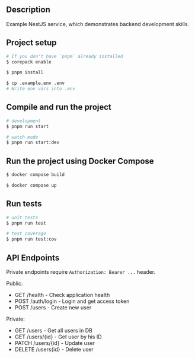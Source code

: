 ## Description

Example NestJS service, which demonstrates backend development skills.

## Project setup

```bash
# If you don't have `pnpm` already installed
$ corepack enable

$ pnpm install

$ cp .example.env .env
# Write env vars into .env
```

## Compile and run the project

```bash
# development
$ pnpm run start

# watch mode
$ pnpm run start:dev

```

## Run the project using Docker Compose

```bash
$ docker compose build

$ docker compose up

```

## Run tests

```bash
# unit tests
$ pnpm run test

# test coverage
$ pnpm run test:cov
```

## API Endpoints

Private endpoints require `Authorization: Bearer ...` header.

Public:

- GET /health - Check application health
- POST /auth/login - Login and get access token
- POST /users - Create new user

Private:

- GET /users - Get all users in DB
- GET /users/{id} - Get user by his ID
- PATCH /users/{id} - Update user
- DELETE /users{id} - Delete user
